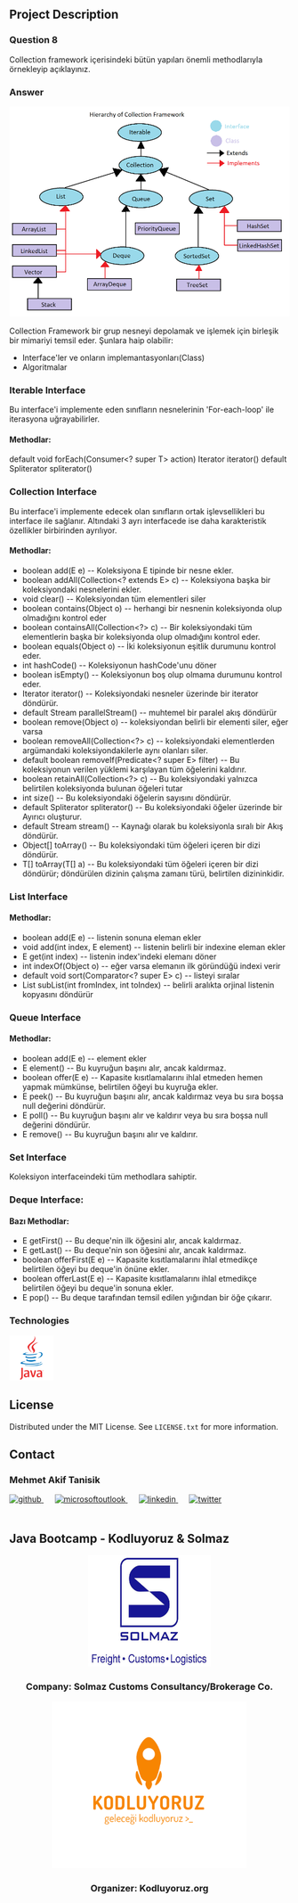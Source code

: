 <!-- ABOUT THE PROJECT -->
## Project Description

### Question 8
Collection framework içerisindeki bütün yapıları önemli methodlarıyla örnekleyip açıklayınız.


### Answer

<img src="../../../outputImages/week1/question8.png" alt="question8" />

Collection Framework bir grup nesneyi depolamak ve işlemek için birleşik bir mimariyi temsil eder. Şunlara haip olabilir:

- Interface'ler ve onların implemantasyonları(Class)
- Algoritmalar

### Iterable Interface

Bu interface'i implemente eden sınıfların nesnelerinin 'For-each-loop' ile iterasyona uğrayabilirler.

#### Methodlar:
default void forEach(Consumer<? super T> action)
Iterator<T> iterator()
default Spliterator<T> spliterator()

### Collection Interface

Bu interface'i implemente edecek olan sınıfların ortak işlevsellikleri bu interface ile sağlanır. Altındaki 3 ayrı interfacede ise
daha karakteristik özellikler birbirinden ayrılıyor.

#### Methodlar:
- boolean	add(E e) -- Koleksiyona E tipinde bir nesne ekler.
- boolean	addAll(Collection<? extends E> c) -- Koleksiyona başka bir koleksiyondaki nesnelerini ekler.
- void	clear() -- Koleksiyondan tüm elementleri siler
- boolean	contains(Object o) -- herhangi bir nesnenin koleksiyonda olup olmadığını kontrol eder
- boolean	containsAll(Collection<?> c) -- Bir koleksiyondaki tüm elementlerin başka bir koleksiyonda olup olmadığını kontrol eder.
- boolean	equals(Object o) -- İki koleksiyonun eşitlik durumunu kontrol eder.
- int	hashCode() -- Koleksiyonun hashCode'unu döner
- boolean	isEmpty() -- Koleksiyonun boş olup olmama durumunu kontrol eder.
- Iterator<E>	iterator() -- Koleksiyondaki nesneler üzerinde bir iterator döndürür.
- default Stream<E>	parallelStream() -- muhtemel bir paralel akış döndürür
- boolean	remove(Object o) -- koleksiyondan belirli bir elementi siler, eğer varsa
- boolean	removeAll(Collection<?> c) -- koleksiyondaki elementlerden argümandaki koleksiyondakilerle aynı olanları siler.
- default boolean	removeIf(Predicate<? super E> filter) -- Bu koleksiyonun verilen yüklemi karşılayan tüm öğelerini kaldırır.
- boolean	retainAll(Collection<?> c) -- Bu koleksiyondaki yalnızca belirtilen koleksiyonda bulunan öğeleri tutar
- int	size() -- Bu koleksiyondaki öğelerin sayısını döndürür.
- default Spliterator<E>	spliterator() -- Bu koleksiyondaki öğeler üzerinde bir Ayırıcı oluşturur.
- default Stream<E>	stream() -- Kaynağı olarak bu koleksiyonla sıralı bir Akış döndürür.
- Object[]	toArray() -- Bu koleksiyondaki tüm öğeleri içeren bir dizi döndürür.
- <T> T[]	toArray(T[] a) -- Bu koleksiyondaki tüm öğeleri içeren bir dizi döndürür; döndürülen dizinin çalışma zamanı türü, belirtilen dizininkidir.

### List Interface

#### Methodlar:
- boolean	add(E e) -- listenin sonuna eleman ekler
- void	add(int index, E element) -- listenin belirli bir indexine eleman ekler
- E	get(int index) -- listenin index'indeki elemanı döner
- int	indexOf(Object o) -- eğer varsa elemanın ilk göründüğü indexi verir
- default void	sort(Comparator<? super E> c) -- listeyi sıralar
- List<E>	subList(int fromIndex, int toIndex) -- belirli aralıkta orjinal listenin kopyasını döndürür

### Queue Interface

#### Methodlar:
- boolean	add(E e) -- element ekler
- E	element() -- Bu kuyruğun başını alır, ancak kaldırmaz.
- boolean	offer(E e) -- Kapasite kısıtlamalarını ihlal etmeden hemen yapmak mümkünse, belirtilen öğeyi bu kuyruğa ekler.
- E	peek() -- Bu kuyruğun başını alır, ancak kaldırmaz veya bu sıra boşsa null değerini döndürür.
- E	poll() -- Bu kuyruğun başını alır ve kaldırır veya bu sıra boşsa null değerini döndürür.
- E	remove() -- Bu kuyruğun başını alır ve kaldırır.

### Set Interface

Koleksiyon interfaceindeki tüm methodlara sahiptir.

### Deque Interface:

#### Bazı Methodlar:
- E	getFirst() -- Bu deque'nin ilk öğesini alır, ancak kaldırmaz.
- E	getLast() -- Bu deque'nin son öğesini alır, ancak kaldırmaz.
- boolean	offerFirst(E e) -- Kapasite kısıtlamalarını ihlal etmedikçe belirtilen öğeyi bu deque'in önüne ekler.
- boolean	offerLast(E e) -- Kapasite kısıtlamalarını ihlal etmedikçe belirtilen öğeyi bu deque'in sonuna ekler.
- E	pop() -- Bu deque tarafından temsil edilen yığından bir öğe çıkarır.

<!-- TECHNOLOGIES -->
### Technologies

<a href="https://www.java.com/" target="_blank"><img src="../../../outputImages/logos/java.svg" alt="Java" height="80" /></a>



<!-- LICENSE -->
## License

Distributed under the MIT License. See `LICENSE.txt` for more information.




<!-- CONTACT -->
## Contact

### Mehmet Akif Tanisik

<a href="https://github.com/mehmet-akif-tanisik" target="_blank">
<img  src=https://img.shields.io/badge/github-%2324292e.svg?&style=for-the-badge&logo=github&logoColor=white alt=github style="margin-bottom: 20px;" />
</a>
<a href = "mailto:matnsk@outlook.com?subject = Feedback&body = Message">
<img src=https://img.shields.io/badge/send-email-email?&style=for-the-badge&logo=microsoftoutlook&color=CD5C5C alt=microsoftoutlook style="margin-bottom: 20px; margin-left:20px" />
</a>
<a href="https://linkedin.com/in/mehmet-akif-tanisik" target="_blank">
<img src=https://img.shields.io/badge/linkedin-%231E77B5.svg?&style=for-the-badge&logo=linkedin&logoColor=white alt=linkedin style="margin-bottom: 20px; margin-left:20px" />
</a>  
<a href="https://twitter.com/makiftanisik" target="_blank">
<img src=https://img.shields.io/badge/twitter-%2300acee.svg?&style=for-the-badge&logo=twitter&logoColor=white alt=twitter style="margin-bottom: 20px; margin-left:20px" />
</a>

<!-- PROJECT-BOOTCAMP-PRACTICUM PART -->
<br />

## Java Bootcamp - Kodluyoruz & Solmaz
<div align="center">
  <a href="https://www.solmaz.com">
    <img src="../../../outputImages/logos/solmaz-logo.jpg" alt="Logo" width="220" height="200">
  </a>

<h3 align="center">Company: Solmaz Customs Consultancy/Brokerage Co.</h3>
</div>

<div align="center">
  <a href="https://kodluyoruz.org/tr/kodluyoruz/">
    <img src="../../../outputImages/logos/kodluyoruz-logo.png" alt="Logo" width="350" height="300">
  </a>
<h3 align="center">Organizer: Kodluyoruz.org</h3>
</div>

